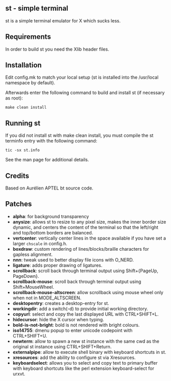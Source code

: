st - simple terminal
--------------------
st is a simple terminal emulator for X which sucks less.


Requirements
------------
In order to build st you need the Xlib header files.


Installation
------------
Edit config.mk to match your local setup (st is installed into
the /usr/local namespace by default).

Afterwards enter the following command to build and install st (if
necessary as root):

    make clean install


Running st
----------
If you did not install st with make clean install, you must compile
the st terminfo entry with the following command:

    tic -sx st.info

See the man page for additional details.

Credits
-------
Based on Aurélien APTEL <aurelien dot aptel at gmail dot com> bt source code.

Patches
-------

- **alpha**: for background transparency
- **anysize**: allows st to resize to any pixel size, makes the inner border size dynamic, and centers the content of the terminal so that the left/right and top/bottom borders are balanced.
- **vertcenter**: vertically center lines in the space available if you have set a larger `chscale` in config.h.
- **boxdraw**: custom rendering of lines/blocks/braille characters for gapless alignment.
- **nnn**: tweak used to better display file icons with O_NERD.
- **ligature**: adds proper drawing of ligatures.
- **scrollback**: scroll back through terminal output using Shift+{PageUp, PageDown}.
- **scrollback-mouse**: scroll back through terminal output using Shift+MouseWheel.
- **scrollback-mouse-altscreen**: allow scrollback using mouse wheel only when not in MODE_ALTSCREEN.
- **desktopentry**: creates a desktop-entry for st.
- **workingdir**: add a switch(-d) to provide initial working directory.
- **copyurl**: select and copy the last displayed URL with CTRL+SHIFT+L.
- **hidecursor**: hide the X cursor when typing.
- **bold-is-not-bright**: bold is not rendered with bright colours.
- **iso14755**: dmenu popup to enter unicode codepoint with CTRL+SHIFT+U.
- **newterm**: allow to spawn a new st instance with the same cwd as the original st instance using CTRL+SHIFT+Return.
- **externalpipe**: allow to execute shell binary with keyboard shortcuts in st.
- **xresources**: add the ability to configure st via Xresources.
- **keyboardselect**: allows you to select and copy text to primary buffer with keyboard shortcuts like the perl extension keyboard-select for urxvt.
